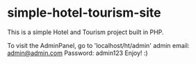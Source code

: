 # simple-hotel-tourism-site
This is a simple Hotel and Tourism project built in PHP.


To visit the AdminPanel, go to 'localhost/ht/admin'
    admin email: admin@admin.com
    Password: admin123
 Enjoy! :)
